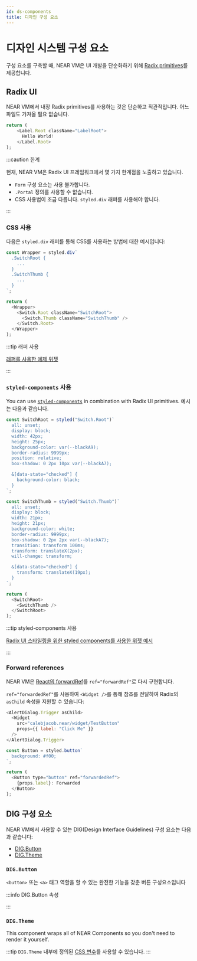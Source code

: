 ```yaml
---
id: ds-components
title: 디자인 구성 요소
---
```


# 디자인 시스템 구성 요소

구성 요소를 구축할 때, NEAR VM은 UI 개발을 단순화하기 위해 [Radix primitives](https://www.radix-ui.com/docs/primitives/overview/introduction)를 제공합니다.

## Radix UI

NEAR VM에서 내장 Radix primitives를 사용하는 것은 단순하고 직관적입니다. 어느 파일도 가져올 필요 없습니다.

```js
return (
    <Label.Root className="LabelRoot">
      Hello World!
    </Label.Root>
);
```

:::caution 한계

현재, NEAR VM은 Radix UI 프레임워크에서 몇 가지 한계점을 노출하고 있습니다.

- `Form` 구성 요소는 사용 불가합니다.
- `.Portal` 정의를 사용할 수 없습니다.
- CSS 사용법이 조금 다릅니다. `styled.div` 래퍼를 사용해야 합니다.

:::

### CSS 사용

다음은 `styled.div` 래퍼를 통해 CSS를 사용하는 방법에 대한 예시입니다:

```js
const Wrapper = styled.div`
  .SwitchRoot {
    ...
  }
  .SwitchThumb {
    ...
  }
`;

return (
  <Wrapper>
    <Switch.Root className="SwitchRoot">
      <Switch.Thumb className="SwitchThumb" />
    </Switch.Root>
  </Wrapper>
);
```

:::tip 래퍼 사용

[래퍼를 사용한 예제 위젯](https://near.org/#/near/widget/ComponentDetailsPage?src=near/widget/RadixTooltipTest)

:::

### `styled-components` 사용

You can use [`styled-components`](../../2.build/3.near-components/anatomy/builtin-components.md#styled-components) in combination with Radix UI primitives. 예시는 다음과 같습니다.

```js
const SwitchRoot = styled("Switch.Root")`
  all: unset;
  display: block;
  width: 42px;
  height: 25px;
  background-color: var(--blackA9);
  border-radius: 9999px;
  position: relative;
  box-shadow: 0 2px 10px var(--blackA7);

  &[data-state="checked"] {
    background-color: black;
  }
`;

const SwitchThumb = styled("Switch.Thumb")`
  all: unset;
  display: block;
  width: 21px;
  height: 21px;
  background-color: white;
  border-radius: 9999px;
  box-shadow: 0 2px 2px var(--blackA7);
  transition: transform 100ms;
  transform: translateX(2px);
  will-change: transform;

  &[data-state="checked"] {
    transform: translateX(19px);
  }
`;

return (
  <SwitchRoot>
    <SwitchThumb />
  </SwitchRoot>
);
```

:::tip styled-components 사용

[Radix UI 스타일링을 위한 styled components를 사용한 위젯 예시](https://near.org/#/near/widget/ComponentDetailsPage?src=near/widget/RadixSwitchTest)

:::

### Forward references

NEAR VM은 [React의 forwardRef](https://react.dev/reference/react/forwardRef#reference)를 `ref="forwardRef"`로 다시 구현합니다.

`ref="forwardedRef"`를 사용하여 `<Widget />`를 통해 참조를 전달하여 Radix의 `asChild` 속성을 지원할 수 있습니다:

```js title='Dialog.jsx'
<AlertDialog.Trigger asChild>
  <Widget
    src="calebjacob.near/widget/TestButton"
    props={{ label: "Click Me" }}
  />
</AlertDialog.Trigger>
```

```js title='TestButton.jsx'
const Button = styled.button`
  background: #f00;
`;

return (
  <Button type="button" ref="forwardedRef">
    {props.label}: Forwarded
  </Button>
);
```

## DIG 구성 요소

NEAR VM에서 사용할 수 있는 DIG(Design Interface Guidelines) 구성 요소는 다음과 같습니다:

- [DIG.Button](https://near.org/#/near/widget/ComponentDetailsPage?src=near/widget/DIG.Button)
- [DIG.Theme](https://near.org/#/near/widget/ComponentDetailsPage?src=near/widget/DIG.Theme)

### `DIG.Button`

`<button>` 또는 `<a>` 태그 역할을 할 수 있는 완전한 기능을 갖춘 버튼 구성요소입니다

:::info DIG.Button 속성

:::

### `DIG.Theme`

This component wraps all of NEAR Components so you don't need to render it yourself.

:::tip
`DIG.Theme` 내부에 정의된 [CSS 변수](https://near.org/near/widget/ComponentDetailsPage?src=near/widget/DIG.Theme\&tab=source)를 사용할 수 있습니다.
:::
